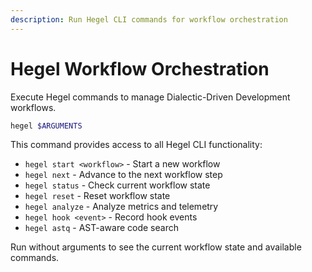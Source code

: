 ```yaml
---
description: Run Hegel CLI commands for workflow orchestration
---
```


# Hegel Workflow Orchestration

Execute Hegel commands to manage Dialectic-Driven Development workflows.

```bash
hegel $ARGUMENTS
```

This command provides access to all Hegel CLI functionality:

- `hegel start <workflow>` - Start a new workflow
- `hegel next` - Advance to the next workflow step
- `hegel status` - Check current workflow state
- `hegel reset` - Reset workflow state
- `hegel analyze` - Analyze metrics and telemetry
- `hegel hook <event>` - Record hook events
- `hegel astq` - AST-aware code search

Run without arguments to see the current workflow state and available commands.
